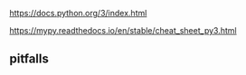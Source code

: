 ---
---
https://docs.python.org/3/index.html

https://mypy.readthedocs.io/en/stable/cheat_sheet_py3.html


## pitfalls 

